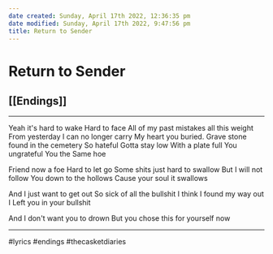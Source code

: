 ```yaml
---
date created: Sunday, April 17th 2022, 12:36:35 pm
date modified: Sunday, April 17th 2022, 9:47:56 pm
title: Return to Sender
---
```

# Return to Sender
## [[Endings]]

---

Yeah it's hard to wake
Hard to face
All of my past mistakes
all this weight
From yesterday
I can no longer carry
My heart you buried.
Grave stone found in the cemetery
So hateful
Gotta stay low
With a plate full
You ungrateful
You the Same hoe

Friend now a foe
Hard to let go
Some shits just hard to swallow
But I will not follow
You down to the hollows
Cause your soul it swallows

And I just want to get out
So sick of all the bullshit
I think I found my way out
I Left you in your bullshit

And I don't want you to drown
But you chose this for yourself now

---

#lyrics #endings #thecasketdiaries